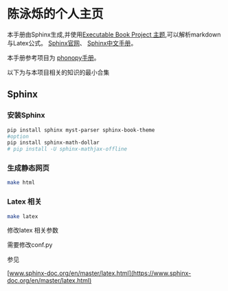 # 陈泳烁的个人主页

本手册由Sphinx生成,并使用[Executable Book Project 主题](https://ebp.jupyterbook.org/),可以解析markdown与Latex公式。
[Sphinx官网](https://www.sphinx-doc.org/en/master/)、
[Sphinx中文手册](https://zh-sphinx-doc.readthedocs.io/en/latest/index.html)。

本手册参考项目为 [phonopy手册](http://phonopy.github.io/phonopy/)。

以下为与本项目相关的知识的最小合集

## Sphinx

### 安装Sphinx

```bash
pip install sphinx myst-parser sphinx-book-theme
#option
pip install sphinx-math-dollar
# pip install -U sphinx-mathjax-offline
```

### 生成静态网页

```bash
make html
```

### Latex 相关

```bash
make latex
```

修改latex 相关参数

需要修改conf.py

参见

[www.sphinx-doc.org/en/master/latex.html](https://www.sphinx-doc.org/en/master/latex.html)
